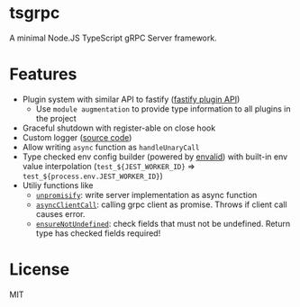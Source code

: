 # tsgrpc

A minimal Node.JS TypeScript gRPC Server framework.


# Features

- Plugin system with similar API to fastify ([fastify plugin API](https://www.fastify.io/docs/latest/Plugins/))
  - Use `module augmentation` to provide type information to all plugins in the project
- Graceful shutdown with register-able on close hook
- Custom logger ([source code](src/log.ts))
- Allow writing `async` function as `handleUnaryCall`
- Type checked env config builder (powered by [envalid](https://github.com/af/envalid)) with built-in env value interpolation (`test_${JEST_WORKER_ID}` => `test_${process.env.JEST_WORKER_ID}`)
- Utiliy functions like 
  - [`unpromisify`](src/utils/async.ts): write server implementation as async function
  - [`asyncClientCall`](src/utils/async.ts): calling grpc client as promise. Throws if client call causes error.
  - [`ensureNotUndefined`](src/utils/validations.ts): check fields that must not be undefined. Return type has checked fields required!

# License 

MIT